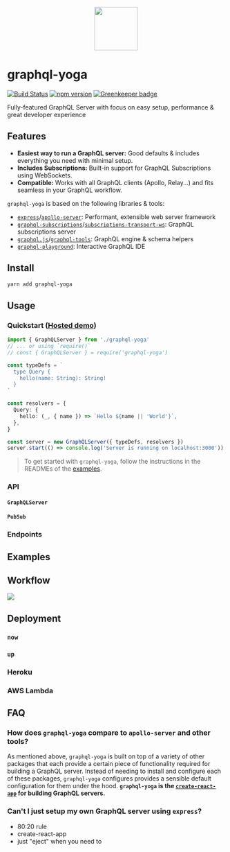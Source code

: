 <p align="center"><img src="https://imgur.com/Sv6j0B6.png" width="100" /></p>

# graphql-yoga

[![Build Status](https://travis-ci.org/graphcool/graphql-yoga.svg?branch=master)](https://travis-ci.org/graphcool/graphql-yoga) [![npm version](https://badge.fury.io/js/graphql-yoga.svg)](https://badge.fury.io/js/graphql-yoga) [![Greenkeeper badge](https://badges.greenkeeper.io/graphcool/graphql-yoga.svg)](https://greenkeeper.io/)

Fully-featured GraphQL Server with focus on easy setup, performance &amp; great developer experience

## Features

* **Easiest way to run a GraphQL server:** Good defaults & includes everything you need with minimal setup.
* **Includes Subscriptions:** Built-in support for GraphQL Subscriptions using WebSockets.
* **Compatible:** Works with all GraphQL clients (Apollo, Relay...) and fits seamless in your GraphQL workflow.

`graphql-yoga` is based on the following libraries & tools:

  * [`express`](https://github.com/expressjs/express)/[`apollo-server`](https://github.com/apollographql/apollo-server): Performant, extensible web server framework
  * [`graphql-subscriptions`](https://github.com/apollographql/graphql-subscriptions)/[`subscriptions-transport-ws`](https://github.com/apollographql/subscriptions-transport-ws): GraphQL subscriptions server
  * [`graphql.js`](https://github.com/graphql/graphql-js)/[`graphql-tools`](https://github.com/apollographql/graphql-tools): GraphQL engine & schema helpers
  * [`graphql-playground`](https://github.com/graphcool/graphql-playground): Interactive GraphQL IDE

## Install

```sh
yarn add graphql-yoga
```

## Usage

### Quickstart ([Hosted demo](https://hello-world-myitqprcqm.now.sh))

```ts
import { GraphQLServer } from './graphql-yoga'
// ... or using `require()`
// const { GraphQLServer } = require('graphql-yoga')

const typeDefs = `
  type Query {
    hello(name: String): String!
  }
`

const resolvers = {
  Query: {
    hello: (_, { name }) => `Hello ${name || 'World'}`,
  },
}

const server = new GraphQLServer({ typeDefs, resolvers })
server.start(() => console.log('Server is running on localhost:3000'))
```

> To get started with `graphql-yoga`, follow the instructions in the READMEs of the [examples](./examples). 

### API

#### `GraphQLServer`

#### `PubSub`

### Endpoints

## Examples

## Workflow


[![](https://imgur.com/6IC6Huj.png)](https://www.graphqlbin.com/RVIn)

## Deployment

### `now`

### `up`

### Heroku

### AWS Lambda

## FAQ

### How does `graphql-yoga` compare to `apollo-server` and other tools?

As mentioned above, `graphql-yoga` is built on top of a variety of other packages that each provide a certain piece of functionality required for building a GraphQL server. Instead of needing to install and configure each of these packages, `graphql-yoga` configures provides a sensible default configuration for them under the hood. **`graphql-yoga` is the [`create-react-app`](https://github.com/facebookincubator/create-react-app) for building GraphQL servers.**

### Can't I just setup my own GraphQL server using `express`?

* 80:20 rule
* create-react-app
* just "eject" when you need to
